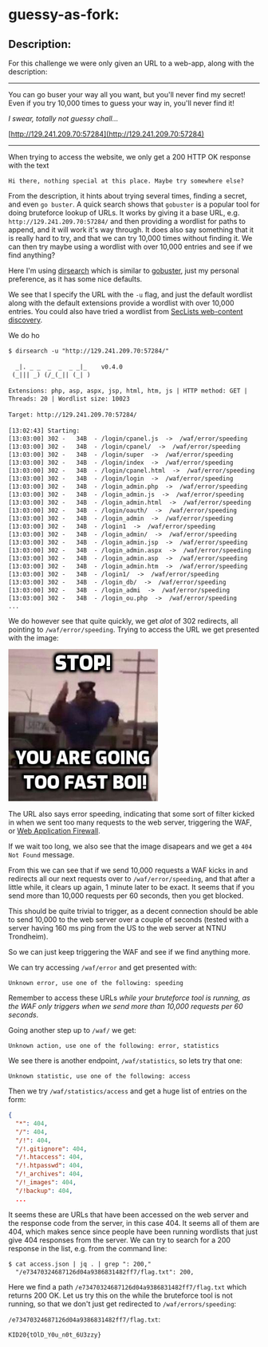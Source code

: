 # guessy-as-fork:
## Description:
For this challenge we were only given an URL to a web-app, along with the description:

---

You can go buser your way all you want, but you'll never find my secret! Even if you try 10,000 times to guess your way in, you'll never find it!

_I swear, totally not guessy chall..._

[http://129.241.209.70:57284](http://129.241.209.70:57284)

---

When trying to access the website, we only get a 200 HTTP OK response with the text 
```
Hi there, nothing special at this place. Maybe try somewhere else?
```

From the description, it hints about trying several times, finding a secret, and even `go buster`. A quick search shows that `gobuster` is a popular tool for doing bruteforce lookup of URLs. It works by giving it a base URL, e.g. `http://129.241.209.70:57284/` and then providing a wordlist for paths to append, and it will work it's way through. It does also say something that it is really hard to try, and that we can try 10,000 times without finding it. We can then try maybe using a wordlist with over 10,000 entries and see if we find anything?

Here I'm using [dirsearch](https://github.com/maurosoria/dirsearch) which is similar to [gobuster](https://tools.kali.org/web-applications/gobuster), just my personal preference, as it has some nice defaults.

We see that I specify the URL with the `-u` flag, and just the default wordlist along with the default extensions provide a wordlist with over 10,000 entries. You could also have tried a wordlist from [SecLists web-content discovery](https://github.com/danielmiessler/SecLists/tree/master/Discovery/Web-Content).

We do ho

```
$ dirsearch -u "http://129.241.209.70:57284/"

  _|. _ _  _  _  _ _|_    v0.4.0
 (_||| _) (/_(_|| (_| )

Extensions: php, asp, aspx, jsp, html, htm, js | HTTP method: GET | Threads: 20 | Wordlist size: 10023

Target: http://129.241.209.70:57284/

[13:02:43] Starting: 
[13:03:00] 302 -   34B  - /login/cpanel.js  ->  /waf/error/speeding                                                                     
[13:03:00] 302 -   34B  - /login/cpanel/  ->  /waf/error/speeding
[13:03:00] 302 -   34B  - /login/super  ->  /waf/error/speeding
[13:03:00] 302 -   34B  - /login/index  ->  /waf/error/speeding
[13:03:00] 302 -   34B  - /login/cpanel.html  ->  /waf/error/speeding
[13:03:00] 302 -   34B  - /login/login  ->  /waf/error/speeding
[13:03:00] 302 -   34B  - /login_admin.php  ->  /waf/error/speeding
[13:03:00] 302 -   34B  - /login_admin.js  ->  /waf/error/speeding
[13:03:00] 302 -   34B  - /login_admin.html  ->  /waf/error/speeding
[13:03:00] 302 -   34B  - /login/oauth/  ->  /waf/error/speeding
[13:03:00] 302 -   34B  - /login_admin  ->  /waf/error/speeding
[13:03:00] 302 -   34B  - /login1  ->  /waf/error/speeding
[13:03:00] 302 -   34B  - /login_admin/  ->  /waf/error/speeding
[13:03:00] 302 -   34B  - /login_admin.jsp  ->  /waf/error/speeding
[13:03:00] 302 -   34B  - /login_admin.aspx  ->  /waf/error/speeding
[13:03:00] 302 -   34B  - /login_admin.asp  ->  /waf/error/speeding
[13:03:00] 302 -   34B  - /login_admin.htm  ->  /waf/error/speeding
[13:03:00] 302 -   34B  - /login1/  ->  /waf/error/speeding
[13:03:00] 302 -   34B  - /login_db/  ->  /waf/error/speeding
[13:03:00] 302 -   34B  - /login_admi  ->  /waf/error/speeding
[13:03:00] 302 -   34B  - /login_ou.php  ->  /waf/error/speeding
...
```
We do however see that quite quickly, we get _alot_ of 302 redirects, all pointing to `/waf/error/speeding`. Trying to access the URL we get presented with the image:

![/waf/error/speeding](speeding.jpg)

The URL also says error speeding, indicating that some sort of filter kicked in when we sent too many requests to the web server, triggering the WAF, or [Web Application Firewall](https://en.wikipedia.org/wiki/Web_application_firewall).

If we wait too long, we also see that the image disapears and we get a `404 Not Found` message.

From this we can see that if we send 10,000 requests a WAF kicks in and redirects all our next requests over to `/waf/error/speeding`, and that after a little while, it clears up again, 1 minute later to be exact. It seems that if you send more than 10,000 requests per 60 seconds, then you get blocked.

This should be quite trivial to trigger, as a decent connection should be able to send 10,000 to the web server over a couple of seconds (tested with a server having 160 ms ping from the US to the web server at NTNU Trondheim).

So we can just keep triggering the WAF and see if we find anything more.

We can try accessing `/waf/error` and get presented with:
```
Unknown error, use one of the following: speeding
```
Remember to access these URLs _while your bruteforce tool is running, as the WAF only triggers when we send more than 10,000 requests per 60 seconds_.

Going another step up to `/waf/` we get:
```
Unknown action, use one of the following: error, statistics
```

We see there is another endpoint, `/waf/statistics`, so lets try that one:
```
Unknown statistic, use one of the following: access
```
Then we try `/waf/statistics/access` and get a huge list of entries on the form:
```json
{
  "*": 404,
  "/": 404,
  "/!": 404,
  "/!.gitignore": 404,
  "/!.htaccess": 404,
  "/!.htpasswd": 404,
  "/!_archives": 404,
  "/!_images": 404,
  "/!backup": 404,
  ...
```
It seems these are URLs that have been accessed on the web server and the response code from the server, in this case 404. It seems all of them are 404, which makes sence since people have been running wordlists that just give 404 responses from the server. We can try to search for a 200 response in the list, e.g. from the command line:

```
$ cat access.json | jq . | grep ": 200,"
  "/e73470324687126d04a9386831482ff7/flag.txt": 200,
```

Here we find a path `/e73470324687126d04a9386831482ff7/flag.txt` which returns 200 OK. Let us try this on the while the bruteforce tool is not running, so that we don't just get redirected to `/waf/errors/speeding`:

`/e73470324687126d04a9386831482ff7/flag.txt`:
```
KID20{tOlD_Y0u_n0t_6U3zzy}
```
